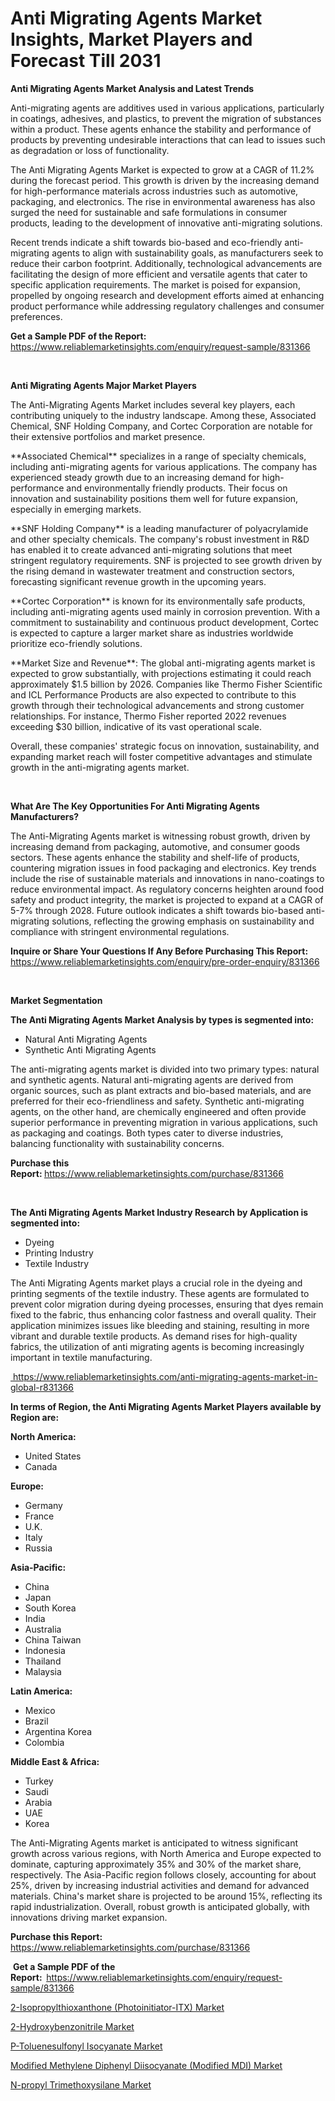 <p><h1>Anti Migrating Agents Market Insights, Market Players and Forecast Till 2031</h1></p><p><strong>Anti Migrating Agents Market Analysis and Latest Trends</strong></p>
<p><p>Anti-migrating agents are additives used in various applications, particularly in coatings, adhesives, and plastics, to prevent the migration of substances within a product. These agents enhance the stability and performance of products by preventing undesirable interactions that can lead to issues such as degradation or loss of functionality.</p><p>The Anti Migrating Agents Market is expected to grow at a CAGR of 11.2% during the forecast period. This growth is driven by the increasing demand for high-performance materials across industries such as automotive, packaging, and electronics. The rise in environmental awareness has also surged the need for sustainable and safe formulations in consumer products, leading to the development of innovative anti-migrating solutions.</p><p>Recent trends indicate a shift towards bio-based and eco-friendly anti-migrating agents to align with sustainability goals, as manufacturers seek to reduce their carbon footprint. Additionally, technological advancements are facilitating the design of more efficient and versatile agents that cater to specific application requirements. The market is poised for expansion, propelled by ongoing research and development efforts aimed at enhancing product performance while addressing regulatory challenges and consumer preferences.</p></p>
<p><strong>Get a Sample PDF of the Report:&nbsp;</strong> <a href="https://www.reliablemarketinsights.com/enquiry/request-sample/831366?utm_campaign=1197&utm_medium=2&utm_source=Github&utm_content=ia&utm_term=13102024&utm_id=anti-migrating-agents">https://www.reliablemarketinsights.com/enquiry/request-sample/831366</a></p>
<p>&nbsp;</p>
<p><strong>Anti Migrating Agents Major Market Players</strong></p>
<p><p>The Anti-Migrating Agents Market includes several key players, each contributing uniquely to the industry landscape. Among these, Associated Chemical, SNF Holding Company, and Cortec Corporation are notable for their extensive portfolios and market presence.</p><p>**Associated Chemical** specializes in a range of specialty chemicals, including anti-migrating agents for various applications. The company has experienced steady growth due to an increasing demand for high-performance and environmentally friendly products. Their focus on innovation and sustainability positions them well for future expansion, especially in emerging markets.</p><p>**SNF Holding Company** is a leading manufacturer of polyacrylamide and other specialty chemicals. The company's robust investment in R&D has enabled it to create advanced anti-migrating solutions that meet stringent regulatory requirements. SNF is projected to see growth driven by the rising demand in wastewater treatment and construction sectors, forecasting significant revenue growth in the upcoming years.</p><p>**Cortec Corporation** is known for its environmentally safe products, including anti-migrating agents used mainly in corrosion prevention. With a commitment to sustainability and continuous product development, Cortec is expected to capture a larger market share as industries worldwide prioritize eco-friendly solutions.</p><p>**Market Size and Revenue**: The global anti-migrating agents market is expected to grow substantially, with projections estimating it could reach approximately $1.5 billion by 2026. Companies like Thermo Fisher Scientific and ICL Performance Products are also expected to contribute to this growth through their technological advancements and strong customer relationships. For instance, Thermo Fisher reported 2022 revenues exceeding $30 billion, indicative of its vast operational scale.</p><p>Overall, these companies' strategic focus on innovation, sustainability, and expanding market reach will foster competitive advantages and stimulate growth in the anti-migrating agents market.</p></p>
<p>&nbsp;</p>
<p><strong>What Are The Key Opportunities For Anti Migrating Agents Manufacturers?</strong></p>
<p><p>The Anti-Migrating Agents market is witnessing robust growth, driven by increasing demand from packaging, automotive, and consumer goods sectors. These agents enhance the stability and shelf-life of products, countering migration issues in food packaging and electronics. Key trends include the rise of sustainable materials and innovations in nano-coatings to reduce environmental impact. As regulatory concerns heighten around food safety and product integrity, the market is projected to expand at a CAGR of 5-7% through 2028. Future outlook indicates a shift towards bio-based anti-migrating solutions, reflecting the growing emphasis on sustainability and compliance with stringent environmental regulations.</p></p>
<p><strong>Inquire or Share Your Questions If Any Before Purchasing This Report:</strong> <a href="https://www.reliablemarketinsights.com/enquiry/pre-order-enquiry/831366?utm_campaign=1197&utm_medium=2&utm_source=Github&utm_content=ia&utm_term=13102024&utm_id=anti-migrating-agents">https://www.reliablemarketinsights.com/enquiry/pre-order-enquiry/831366</a></p>
<p>&nbsp;</p>
<p><strong>Market Segmentation</strong></p>
<p><strong>The Anti Migrating Agents Market Analysis by types is segmented into:</strong></p>
<p><ul><li>Natural Anti Migrating Agents</li><li>Synthetic Anti Migrating Agents</li></ul></p>
<p><p>The anti-migrating agents market is divided into two primary types: natural and synthetic agents. Natural anti-migrating agents are derived from organic sources, such as plant extracts and bio-based materials, and are preferred for their eco-friendliness and safety. Synthetic anti-migrating agents, on the other hand, are chemically engineered and often provide superior performance in preventing migration in various applications, such as packaging and coatings. Both types cater to diverse industries, balancing functionality with sustainability concerns.</p></p>
<p><strong>Purchase this Report:&nbsp;</strong><a href="https://www.reliablemarketinsights.com/purchase/831366?utm_campaign=1197&utm_medium=2&utm_source=Github&utm_content=ia&utm_term=13102024&utm_id=anti-migrating-agents">https://www.reliablemarketinsights.com/purchase/831366</a></p>
<p>&nbsp;</p>
<p><strong>The Anti Migrating Agents Market Industry Research by Application is segmented into:</strong></p>
<p><ul><li>Dyeing</li><li>Printing Industry</li><li>Textile Industry</li></ul></p>
<p><p>The Anti Migrating Agents market plays a crucial role in the dyeing and printing segments of the textile industry. These agents are formulated to prevent color migration during dyeing processes, ensuring that dyes remain fixed to the fabric, thus enhancing color fastness and overall quality. Their application minimizes issues like bleeding and staining, resulting in more vibrant and durable textile products. As demand rises for high-quality fabrics, the utilization of anti migrating agents is becoming increasingly important in textile manufacturing.</p></p>
<p><a href="https://www.reliablemarketinsights.com/anti-migrating-agents-market-in-global-r831366?utm_campaign=1197&utm_medium=2&utm_source=Github&utm_content=ia&utm_term=13102024&utm_id=anti-migrating-agents">&nbsp;https://www.reliablemarketinsights.com/anti-migrating-agents-market-in-global-r831366</a></p>
<p><strong>In terms of Region, the Anti Migrating Agents Market Players available by Region are:</strong></p>
<p>
    <p> <strong> North America: </strong>
        <ul>
            <li>United States</li>
            <li>Canada</li>
        </ul>
        </p> 
    <p> <strong> Europe: </strong>
        <ul>
            <li>Germany</li>
            <li>France</li>
            <li>U.K.</li>
            <li>Italy</li>
            <li>Russia</li>
        </ul>
        </p> 
    <p> <strong> Asia-Pacific: </strong>
        <ul>
            <li>China</li>
            <li>Japan</li>
            <li>South Korea</li>
            <li>India</li>
            <li>Australia</li>
            <li>China Taiwan</li>
            <li>Indonesia</li>
            <li>Thailand</li>
            <li>Malaysia</li>
        </ul>
        </p> 
    <p> <strong> Latin America: </strong>
        <ul>
            <li>Mexico</li>
            <li>Brazil</li>
            <li>Argentina Korea</li>
            <li>Colombia</li>
        </ul>
        </p> 
    <p> <strong> Middle East & Africa: </strong>
        <ul>
            <li>Turkey</li>
            <li>Saudi</li>
            <li>Arabia</li>
            <li>UAE</li>
            <li>Korea</li>
        </ul>
    </p>
    </p>
<p><p>The Anti-Migrating Agents market is anticipated to witness significant growth across various regions, with North America and Europe expected to dominate, capturing approximately 35% and 30% of the market share, respectively. The Asia-Pacific region follows closely, accounting for about 25%, driven by increasing industrial activities and demand for advanced materials. China's market share is projected to be around 15%, reflecting its rapid industrialization. Overall, robust growth is anticipated globally, with innovations driving market expansion.</p></p>
<p><strong>Purchase this Report: </strong><a href="https://www.reliablemarketinsights.com/purchase/831366?utm_campaign=1197&utm_medium=2&utm_source=Github&utm_content=ia&utm_term=13102024&utm_id=anti-migrating-agents">https://www.reliablemarketinsights.com/purchase/831366</a></p>
<p>&nbsp;<strong>Get a Sample PDF of the Report:&nbsp;&nbsp;</strong><a href="https://www.reliablemarketinsights.com/enquiry/request-sample/831366?utm_campaign=1197&utm_medium=2&utm_source=Github&utm_content=ia&utm_term=13102024&utm_id=anti-migrating-agents">https://www.reliablemarketinsights.com/enquiry/request-sample/831366</a></p>
<p><strong></strong></p>
<p><p><a href="https://www.linkedin.com/pulse/unveiling-market-trends-global-2-isopropylthioxanthone-photoinitiator-itx-3dske?utm_campaign=1197&utm_medium=2&utm_source=Github&utm_content=ia&utm_term=13102024&utm_id=anti-migrating-agents">2-Isopropylthioxanthone (Photoinitiator-ITX) Market</a></p><p><a href="https://www.linkedin.com/pulse/2-hydroxybenzonitrile-market-revolution-size-share-emerging-trends-6fcfe?utm_campaign=1197&utm_medium=2&utm_source=Github&utm_content=ia&utm_term=13102024&utm_id=anti-migrating-agents">2-Hydroxybenzonitrile Market</a></p><p><a href="https://www.linkedin.com/pulse/opportunities-challenges-p-toluenesulfonyl-isocyanate-market-ggykf?utm_campaign=1197&utm_medium=2&utm_source=Github&utm_content=ia&utm_term=13102024&utm_id=anti-migrating-agents">P-Toluenesulfonyl Isocyanate Market</a></p><p><a href="https://www.linkedin.com/pulse/global-modified-methylene-diphenyl-diisocyanate-mdi-market-pulse-qq3we?utm_campaign=1197&utm_medium=2&utm_source=Github&utm_content=ia&utm_term=13102024&utm_id=anti-migrating-agents">Modified Methylene Diphenyl Diisocyanate (Modified MDI) Market</a></p><p><a href="https://www.linkedin.com/pulse/consumer-behavior-shifts-n-propyl-trimethoxysilane-market-demand-iaujf?utm_campaign=1197&utm_medium=2&utm_source=Github&utm_content=ia&utm_term=13102024&utm_id=anti-migrating-agents">N-propyl Trimethoxysilane Market</a></p></p>